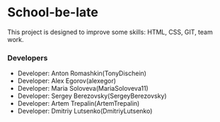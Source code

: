 # School-be-late #

This project is designed to improve some skills: HTML, CSS, GIT, team work.

### Developers ###

* Developer: Anton Romashkin(TonyDischein)
* Developer: Alex Egorov(alexegor)
* Developer: Maria Soloveva(MariaSoloveva11)
* Developer: Sergey Berezovsky(SergeyBerezovsky)
* Developer: Artem Trepalin(ArtemTrepalin)
* Developer: Dmitriy Lutsenko(DmitriyLutsenko)